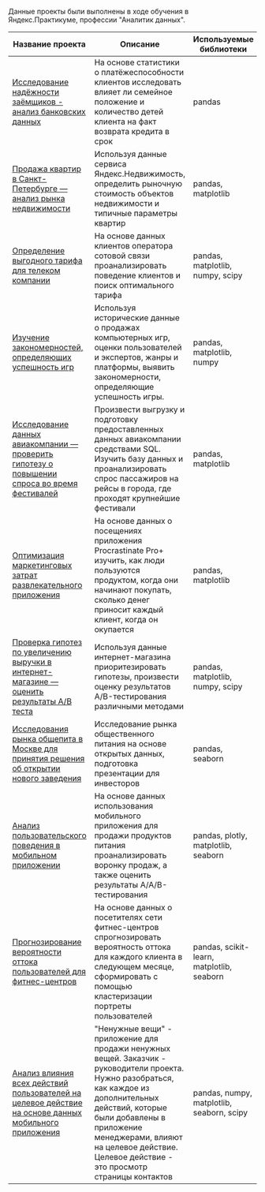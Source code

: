 Данные проекты были выполнены в ходе обучения в Яндекс.Практикуме, профессии "Аналитик данных".


| Название проекта | Описание | Используемые библиотеки |
|---------- | ----------- | ------------ |
| [Исследование надёжности заёмщиков - анализ банковских данных](https://github.com/Atokareva/Yandex-praktikum-projects/blob/main/Bank_data/Bank_data.ipynb) | На основе статистики о платёжеспособности клиентов исследовать влияет ли семейное положение и количество детей клиента на факт возврата кредита в срок | pandas |
| [Продажа квартир в Санкт-Петербурге — анализ рынка недвижимости](https://github.com/Atokareva/Yandex-praktikum-projects/blob/main/Apartments_data/Apartments_data.ipynb) | Используя данные сервиса Яндекс.Недвижимость, определить рыночную стоимость объектов недвижимости и типичные параметры квартир | pandas, matplotlib |
| [Определение выгодного тарифа для телеком компании](https://github.com/Atokareva/Yandex-praktikum-projects/blob/main/Telecom/Telecom.ipynb) | На основе данных клиентов оператора сотовой связи проанализировать поведение клиентов и поиск оптимального тарифа | pandas, matplotlib, numpy, scipy |
| [Изучение закономерностей, определяющих успешность игр](https://github.com/Atokareva/Yandex-praktikum-projects/blob/main/Game_data/Game_data.ipynb) | Используя исторические данные о продажах компьютерных игр, оценки пользователей и экспертов, жанры и платформы, выявить закономерности, определяющие успешность игры. |pandas, matplotlib, numpy |
| [Исследование данных авиакомпании — проверить гипотезу о повышении спроса во время фестивалей](https://github.com/Atokareva/Yandex-praktikum-projects/blob/main/Airline_data/Airline_data.ipynb) | Произвести выгрузку и подготовку предоставленных данных авиакомпании средствами SQL.  Изучить базу данных и проанализировать спрос пассажиров на рейсы в города, где проходят крупнейшие фестивали | pandas, matplotlib |
| [Оптимизация маркетинговых затрат развлекательного приложения](https://github.com/Atokareva/Yandex-praktikum-projects/blob/main/Entertainment_app/Entertainment_app.ipynb) | На основе данных о посещениях приложения Procrastinate Pro+ изучить, как люди пользуются продуктом, когда они начинают покупать, сколько денег приносит каждый клиент, когда он окупается | pandas, matplotlib |
| [Проверка гипотез по увеличению выручки в интернет-магазине — оценить результаты A/B теста](https://github.com/Atokareva/Yandex-praktikum-projects/blob/main/Online_store/Online_store.ipynb) | Используя данные интернет-магазина приоритезировать гипотезы, произвести оценку результатов A/B-тестирования различными методами | pandas, matplotlib, numpy, scipy |
| [Исследования рынка общепита в Москве для принятия решения об открытии нового заведения](https://github.com/Atokareva/Yandex-praktikum-projects/blob/main/Catering_market/Catering_market.ipynb) | Исследование рынка общественного питания на основе открытых данных, подготовка презентации для инвесторов | pandas, seaborn |
| [Анализ пользовательского поведения в мобильном приложении](https://github.com/Atokareva/Yandex-praktikum-projects/blob/main/Products_app/Products_app.ipynb) | На основе данных использования мобильного приложения для продажи продуктов питания проанализировать воронку продаж, а также оценить результаты A/A/B-тестирования  | pandas, plotly, matplotlib, seaborn |
| [Прогнозирование вероятности оттока пользователей для фитнес-центров](https://github.com/Atokareva/Yandex-praktikum-projects/blob/main/Fitness_chain/Fitness_chain.ipynb) | На основе данных о посетителях сети фитнес-центров спрогнозировать вероятность оттока для каждого клиента в следующем месяце, сформировать с помощью кластеризации портреты пользователей | pandas, scikit-learn, matplotlib, seaborn |
| [Анализ влияния всех действий пользователей на целевое действие на основе данных мобильного приложения](https://github.com/Atokareva/Yandex-praktikum-projects/blob/main/Unnecessary_things_app/Unnecessary_things_app.ipynb) | "Ненужные вещи" - приложение для продажи ненужных вещей. Заказчик - руководители проекта. Нужно разобраться, как каждое из дополнительных действий, которые были добавлены в приложение менеджерами, влияют на целевое действие. Целевое действие - это просмотр страницы контактов | pandas, numpy, matplotlib, seaborn, scipy |

